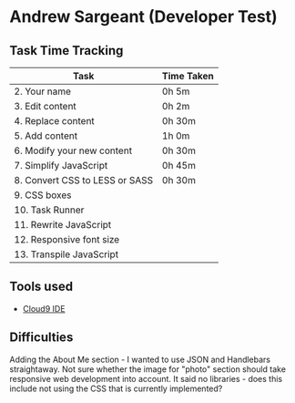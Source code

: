# Andrew Sargeant (Developer Test)

## Task Time Tracking

| Task                           | Time Taken |
| ------------------------------ | ---------- |
| 2. Your name                   | 0h 5m |
| 3. Edit content                | 0h 2m |
| 4. Replace content             | 0h 30m |
| 5. Add content                 | 1h 0m |
| 6. Modify your new content     | 0h 30m |
| 7. Simplify JavaScript         | 0h 45m |
| 8. Convert CSS to LESS or SASS | 0h 30m |
| 9. CSS boxes                   | |
| 10. Task Runner                | |
| 11. Rewrite JavaScript         | |
| 12. Responsive font size       | |
| 13. Transpile JavaScript       | |

## Tools used

* [Cloud9 IDE](http://c9.io/)

## Difficulties

Adding the About Me section - I wanted to use JSON and Handlebars straightaway.
Not sure whether the image for "photo" section should take responsive web development into account.
It said no libraries - does this include not using the CSS that is currently implemented?